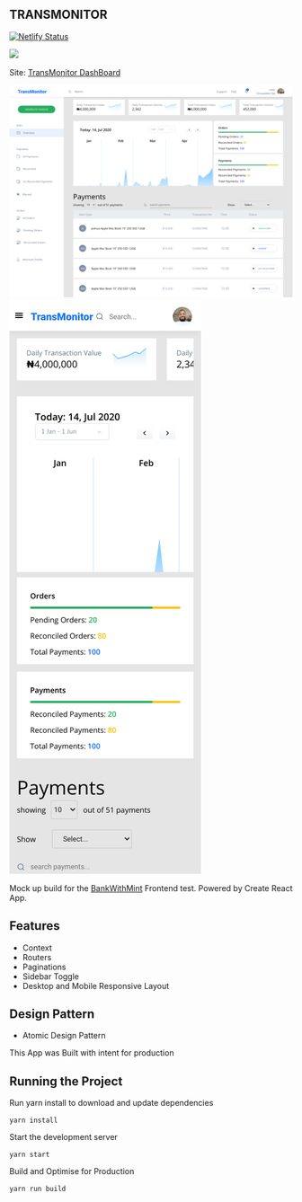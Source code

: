 ## TRANSMONITOR
[![Netlify Status](https://api.netlify.com/api/v1/badges/e7777d34-cebb-42b4-bfa5-16d6e2192125/deploy-status)](https://app.netlify.com/sites/chrisjosh-transmonitor/deploys) 

<a href="https://www.netlify.com">
  <img src="https://www.netlify.com/img/global/badges/netlify-color-accent.svg"/>
</a>

Site: [TransMonitor DashBoard](https://chrisjosh-transmonitor.netlify.app/)

![Transmonitor](public/assets/desktop.png)
![Transmonitor Mobile](public/assets/mobile.png)

Mock up build for the [BankWithMint](http://bankwithmint.com/) Frontend test. Powered by Create React App. 

## Features
* Context
* Routers
* Paginations
* Sidebar Toggle
* Desktop and Mobile Responsive Layout

## Design Pattern
* Atomic Design Pattern

This App was Built with intent for production

## Running the Project
Run yarn install to download and update dependencies
```
yarn install
```

Start the development server
```
yarn start
```

Build and Optimise for Production
```
yarn run build
```
